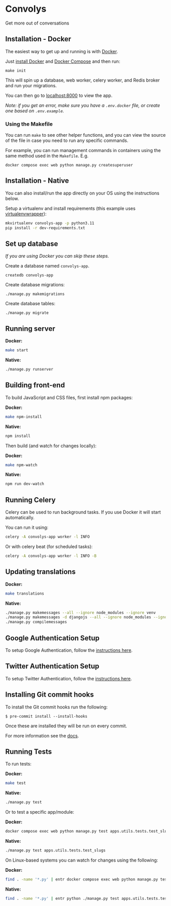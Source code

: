 # Convolys

Get more out of conversations

## Installation - Docker

The easiest way to get up and running is with [Docker](https://www.docker.com/).

Just [install Docker](https://www.docker.com/get-started) and
[Docker Compose](https://docs.docker.com/compose/install/)
and then run:

```
make init
```

This will spin up a database, web worker, celery worker, and Redis broker and run your migrations.

You can then go to [localhost:8000](http://localhost:8000/) to view the app.

*Note: if you get an error, make sure you have a `.env.docker` file, or create one based on `.env.example`.*

### Using the Makefile

You can run `make` to see other helper functions, and you can view the source
of the file in case you need to run any specific commands.

For example, you can run management commands in containers using the same method 
used in the `Makefile`. E.g.

```
docker compose exec web python manage.py createsuperuser
```

## Installation - Native

You can also install/run the app directly on your OS using the instructions below.

Setup a virtualenv and install requirements
(this example uses [virtualenvwrapper](https://virtualenvwrapper.readthedocs.io/en/latest/)):

```bash
mkvirtualenv convolys-app -p python3.11
pip install -r dev-requirements.txt
```

## Set up database

*If you are using Docker you can skip these steps.*

Create a database named `convolys-app`.

```
createdb convolys-app
```

Create database migrations:

```
./manage.py makemigrations
```

Create database tables:

```
./manage.py migrate
```

## Running server

**Docker:**

```bash
make start
```

**Native:**

```bash
./manage.py runserver
```

## Building front-end

To build JavaScript and CSS files, first install npm packages:

**Docker:**

```bash
make npm-install
```

**Native:**

```bash
npm install
```

Then build (and watch for changes locally):

**Docker:**

```bash
make npm-watch
```

**Native:**

```bash
npm run dev-watch
```

## Running Celery

Celery can be used to run background tasks.
If you use Docker it will start automatically.

You can run it using:

```bash
celery -A convolys-app worker -l INFO
```

Or with celery beat (for scheduled tasks):

```bash
celery -A convolys-app worker -l INFO -B
```

## Updating translations

**Docker:**

```bash
make translations
```

**Native:**

```bash
./manage.py makemessages --all --ignore node_modules --ignore venv
./manage.py makemessages -d djangojs --all --ignore node_modules --ignore venv
./manage.py compilemessages
```

## Google Authentication Setup

To setup Google Authentication, follow the [instructions here](https://django-allauth.readthedocs.io/en/latest/providers.html#google).

## Twitter Authentication Setup

To setup Twitter Authentication, follow the [instructions here](https://django-allauth.readthedocs.io/en/latest/providers.html#twitter).

## Installing Git commit hooks

To install the Git commit hooks run the following:

```shell
$ pre-commit install --install-hooks
```

Once these are installed they will be run on every commit.

For more information see the [docs](https://docs.saaspegasus.com/code-structure.html#code-formatting).

## Running Tests

To run tests:

**Docker:**

```bash
make test
```

**Native:**

```bash
./manage.py test
```

Or to test a specific app/module:

**Docker:**

```bash
docker compose exec web python manage.py test apps.utils.tests.test_slugs
```

**Native:**

```bash
./manage.py test apps.utils.tests.test_slugs
```

On Linux-based systems you can watch for changes using the following:

**Docker:**

```bash
find . -name '*.py' | entr docker compose exec web python manage.py test apps.utils.tests.test_slugs
```

**Native:**

```bash
find . -name '*.py' | entr python ./manage.py test apps.utils.tests.test_slugs
```
